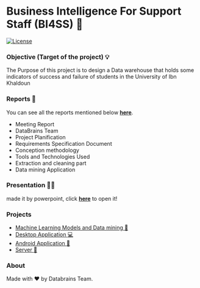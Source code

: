 # Business Intelligence For Support Staff (BI4SS) :tada:

[![License](https://img.shields.io/badge/License-Apache%202.0-blue.svg)](LICENSE)

### Objective (Target of the project) 💡
The Purpose of this project is to design a Data warehouse that holds some indicators of success and failure of students in the University of Ibn Khaldoun

### Reports :book:
You can see all the reports mentioned below **[here](Reports)**.
* Meeting Report
* DataBrains Team
* Project Planification
* Requirements Specification Document
* Conception methodology
* Tools and Technologies Used
* Extraction and cleaning part
* Data mining Application

### Presentation :man_teacher:
made it by powerpoint, click **[here](BI4SS-Presentation.pptx)** to open it!

### Projects
* [Machine Learning Models and Data mining :robot:](https://github.com/DatabrainsDz/BI4SS-ML)
* [Desktop Application :computer:](https://github.com/DatabrainsDz/BI4SS-Desktop)
* [Android Application :iphone:](https://github.com/DatabrainsDz/BI4SS-Android)
* [Server :wrench:](https://github.com/DatabrainsDz/BI4SS-Server)
  
### About
Made with :heart: by Databrains Team.
